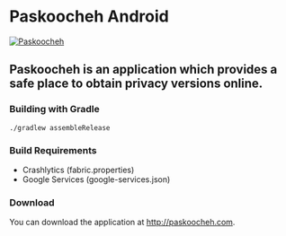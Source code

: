 # Paskoocheh Android
[![Paskoocheh](https://paskoocheh.com/static/img/logo.svg)](https://paskoocheh.com)

## Paskoocheh is an application which provides a safe place to obtain privacy versions online.


### Building with Gradle
```
./gradlew assembleRelease
```

### Build Requirements
- Crashlytics (fabric.properties)
- Google Services (google-services.json)

### Download
You can download the application at http://paskoocheh.com.
